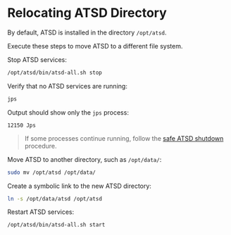 # Relocating ATSD Directory

By default, ATSD is installed in the directory `/opt/atsd`.

Execute these steps to move ATSD to a different file system.

Stop ATSD services:

```sh
/opt/atsd/bin/atsd-all.sh stop
```

Verify that no ATSD services are running:

```sh
jps
```

Output should show only the `jps` process:

```ls
12150 Jps
```

> If some processes continue running, follow the [safe ATSD shutdown](restarting.md#stopping-services) procedure.

Move ATSD to another directory, such as `/opt/data/`:

```sh
sudo mv /opt/atsd /opt/data/
```

Create a symbolic link to the new ATSD directory:

```sh
ln -s /opt/data/atsd /opt/atsd
```

Restart ATSD services:

```sh
/opt/atsd/bin/atsd-all.sh start
```
